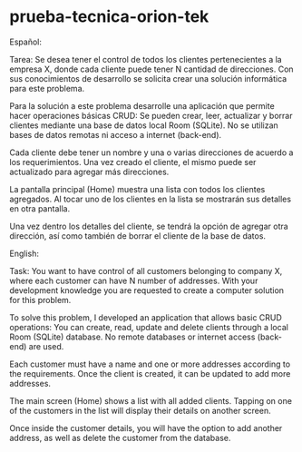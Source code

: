 # prueba-tecnica-orion-tek

Español:
 
Tarea: Se desea tener el control de todos los clientes pertenecientes a la empresa X, donde cada cliente puede tener N cantidad de direcciones. Con sus conocimientos de desarrollo se solicita crear una solución informática para este problema.

Para la solución a este problema desarrolle una aplicación que permite hacer operaciones básicas CRUD: Se pueden crear, leer, actualizar y borrar clientes mediante una base de datos local Room (SQLite). No se utilizan bases de datos remotas ni acceso a internet (back-end).

Cada cliente debe tener un nombre y una o varias direcciones de acuerdo a los requerimientos. Una vez creado el cliente, el mismo puede ser actualizado para agregar más direcciones.

La pantalla principal (Home) muestra una lista con todos los clientes agregados. Al tocar uno de los clientes en la lista se mostrarán sus detalles en otra pantalla.

Una vez dentro los detalles del cliente, se tendrá la opción de agregar otra dirección, así como también de borrar el cliente de la base de datos.

English:

Task: You want to have control of all customers belonging to company X, where each customer can have N number of addresses. With your development knowledge you are requested to create a computer solution for this problem.

To solve this problem, I developed an application that allows basic CRUD operations: You can create, read, update and delete clients through a local Room (SQLite) database. No remote databases or internet access (back-end) are used.

Each customer must have a name and one or more addresses according to the requirements. Once the client is created, it can be updated to add more addresses.

The main screen (Home) shows a list with all added clients. Tapping on one of the customers in the list will display their details on another screen.

Once inside the customer details, you will have the option to add another address, as well as delete the customer from the database.
